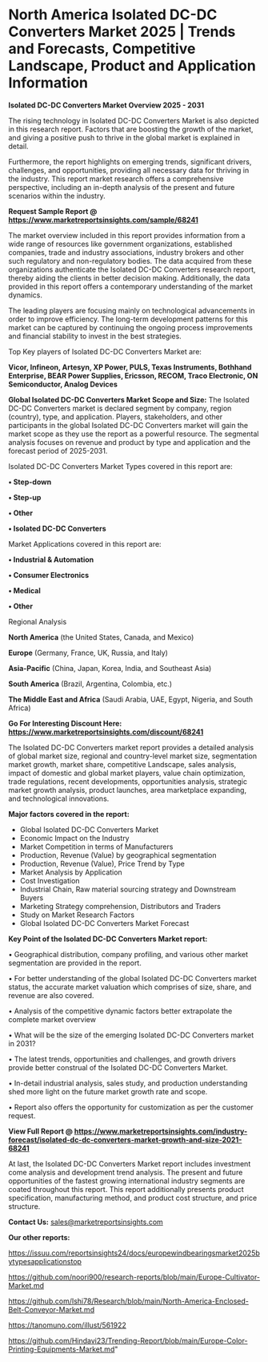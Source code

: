 # North America Isolated DC-DC Converters Market 2025 | Trends and Forecasts, Competitive Landscape, Product and Application Information

<Strong> Isolated DC-DC Converters Market Overview 2025 - 2031</strong>

The rising technology in Isolated DC-DC Converters Market is also depicted in this research report. Factors that are boosting the growth of the market, and giving a positive push to thrive in the global market is explained in detail.

Furthermore, the report highlights on emerging trends, significant drivers, challenges, and opportunities, providing all necessary data for thriving in the industry. This report market research offers a comprehensive perspective, including an in-depth analysis of the present and future scenarios within the industry.

<strong>Request Sample Report @ <a href=https://www.marketreportsinsights.com/sample/68241>https://www.marketreportsinsights.com/sample/68241</a></strong>

The market overview included in this report provides information from a wide range of resources like government organizations, established companies, trade and industry associations, industry brokers and other such regulatory and non-regulatory bodies. The data acquired from these organizations authenticate the Isolated DC-DC Converters research report, thereby aiding the clients in better decision making. Additionally, the data provided in this report offers a contemporary understanding of the market dynamics.

The leading players are focusing mainly on technological advancements in order to improve efficiency. The long-term development patterns for this market can be captured by continuing the ongoing process improvements and financial stability to invest in the best strategies.

Top Key players of Isolated DC-DC Converters Market are:

<strong>Vicor, Infineon, Artesyn, XP Power, PULS, Texas Instruments, Bothhand Enterprise, BEAR Power Supplies, Ericsson, RECOM, Traco Electronic, ON Semiconductor, Analog Devices</strong>

<strong><b>Global Isolated DC-DC Converters Market Scope and Size:</b></strong>
The Isolated DC-DC Converters market is declared segment by company, region (country), type, and application. Players, stakeholders, and other participants in the global Isolated DC-DC Converters market will gain the market scope as they use the report as a powerful resource. The segmental analysis focuses on revenue and product by type and application and the forecast period of 2025-2031.

Isolated DC-DC Converters Market Types covered in this report are:

<strong>• Step-down

• Step-up

• Other

• Isolated DC-DC Converters</strong>

Market Applications covered in this report are:

<strong>• Industrial & Automation

• Consumer Electronics

• Medical

• Other</strong> 

Regional Analysis

<strong>North America</strong> (the United States, Canada, and Mexico)

<strong>Europe</strong> (Germany, France, UK, Russia, and Italy)

<strong>Asia-Pacific</strong> (China, Japan, Korea, India, and Southeast Asia)

<strong>South America</strong> (Brazil, Argentina, Colombia, etc.)

<strong>The Middle East and Africa</strong> (Saudi Arabia, UAE, Egypt, Nigeria, and South Africa)

<strong>Go For Interesting Discount Here: <a href=https://www.marketreportsinsights.com/discount/68241>https://www.marketreportsinsights.com/discount/68241</a></strong>

The Isolated DC-DC Converters market report provides a detailed analysis of global market size, regional and country-level market size, segmentation market growth, market share, competitive Landscape, sales analysis, impact of domestic and global market players, value chain optimization, trade regulations, recent developments, opportunities analysis, strategic market growth analysis, product launches, area marketplace expanding, and technological innovations.

<strong><b>Major factors covered in the report:</b></strong>
<ul>
  <li>Global Isolated DC-DC Converters Market </li>
  <li>Economic Impact on the Industry</li>
  <li>Market Competition in terms of Manufacturers</li>
  <li>Production, Revenue (Value) by geographical segmentation</li>
  <li>Production, Revenue (Value), Price Trend by Type</li>
  <li>Market Analysis by Application</li>
  <li>Cost Investigation</li>
  <li>Industrial Chain, Raw material sourcing strategy and Downstream Buyers</li>
  <li>Marketing Strategy comprehension, Distributors and Traders</li>
  <li>Study on Market Research Factors</li>
  <li>Global Isolated DC-DC Converters Market Forecast</li>
</ul>

<strong><b>Key Point of the Isolated DC-DC Converters Market report:</b></strong>

• Geographical distribution, company profiling, and various other market segmentation are provided in the report.

• For better understanding of the global Isolated DC-DC Converters market status, the accurate market valuation which comprises of size, share, and revenue are also covered.

• Analysis of the competitive dynamic factors better extrapolate the complete market overview

• What will be the size of the emerging Isolated DC-DC Converters market in 2031?

• The latest trends, opportunities and challenges, and growth drivers provide better construal of the Isolated DC-DC Converters Market.

• In-detail industrial analysis, sales study, and production understanding shed more light on the future market growth rate and scope.

• Report also offers the opportunity for customization as per the customer request.

<strong><b>View Full Report @ <a href=https://www.marketreportsinsights.com/industry-forecast/isolated-dc-dc-converters-market-growth-and-size-2021-68241>https://www.marketreportsinsights.com/industry-forecast/isolated-dc-dc-converters-market-growth-and-size-2021-68241</a></b></strong>


At last, the Isolated DC-DC Converters Market report includes investment come analysis and development trend analysis. The present and future opportunities of the fastest growing international industry segments are coated throughout this report. This report additionally presents product specification, manufacturing method, and product cost structure, and price structure.

<strong>Contact Us:</strong>
sales@marketreportsinsights.com

<strong>Our other reports:</strong>

<a href=https://issuu.com/reportsinsights24/docs/europewindbearingsmarket2025bytypesapplicationstop>https://issuu.com/reportsinsights24/docs/europewindbearingsmarket2025bytypesapplicationstop</a>

<a href=https://github.com/noori900/research-reports/blob/main/Europe-Cultivator-Market.md>https://github.com/noori900/research-reports/blob/main/Europe-Cultivator-Market.md</a>

<a href=https://github.com/Ishi78/Research/blob/main/North-America-Enclosed-Belt-Conveyor-Market.md>https://github.com/Ishi78/Research/blob/main/North-America-Enclosed-Belt-Conveyor-Market.md</a>

<a href=https://tanomuno.com/illust/561922>https://tanomuno.com/illust/561922</a>

<a href=https://github.com/Hindavi23/Trending-Report/blob/main/Europe-Color-Printing-Equipments-Market.md>https://github.com/Hindavi23/Trending-Report/blob/main/Europe-Color-Printing-Equipments-Market.md</a>"
